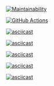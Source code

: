 [![Maintainability](https://api.codeclimate.com/v1/badges/5cc4cd1f65d7ade01af6/maintainability)](https://codeclimate.com/github/Ray-Garraty/frontend-project-lvl1/maintainability)

[![GitHub Actions](https://github.com/Ray-Garraty/frontend-project-lvl1/workflows/Linter_check/badge.svg)](https://github.com/Ray-Garraty/frontend-project-lvl1/actions)

[![asciicast](https://asciinema.org/a/339175.svg)](https://asciinema.org/a/339175)

[![asciicast](https://asciinema.org/a/339373.svg)](https://asciinema.org/a/339373)

[![asciicast](https://asciinema.org/a/339554.svg)](https://asciinema.org/a/339554)

[![asciicast](https://asciinema.org/a/339566.svg)](https://asciinema.org/a/339566)

[![asciicast](https://asciinema.org/a/339575.svg)](https://asciinema.org/a/339575)
